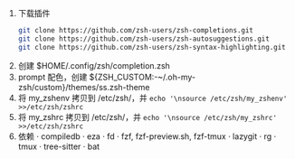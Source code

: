 1. 下载插件
	```bash
	git clone https://github.com/zsh-users/zsh-completions.git         ${ZSH_CUSTOM:-~/.oh-my-zsh/custom}/plugins/zsh-completions
	git clone https://github.com/zsh-users/zsh-autosuggestions.git     ${ZSH_CUSTOM:-~/.oh-my-zsh/custom}/plugins/zsh-autosuggestions
	git clone https://github.com/zsh-users/zsh-syntax-highlighting.git ${ZSH_CUSTOM:-~/.oh-my-zsh/custom}/plugins/zsh-syntax-highlighting
	```
2. 创建 $HOME/.config/zsh/completion.zsh
3. prompt 配色，创建 ${ZSH_CUSTOM:-~/.oh-my-zsh/custom}/themes/ss.zsh-theme
4. 将 my_zshenv 拷贝到 /etc/zsh/，并 `echo '\nsource /etc/zsh/my_zshenv' >>/etc/zsh/zshrc`
5. 将 my_zshrc  拷贝到 /etc/zsh/，并 `echo '\nsource /etc/zsh/my_zshrc'  >>/etc/zsh/zshrc`
6. 依赖
	· compiledb
	· eza
	· fd
	· fzf, fzf-preview.sh, fzf-tmux
	· lazygit
	· rg
	· tmux
	· tree-sitter
	· bat
